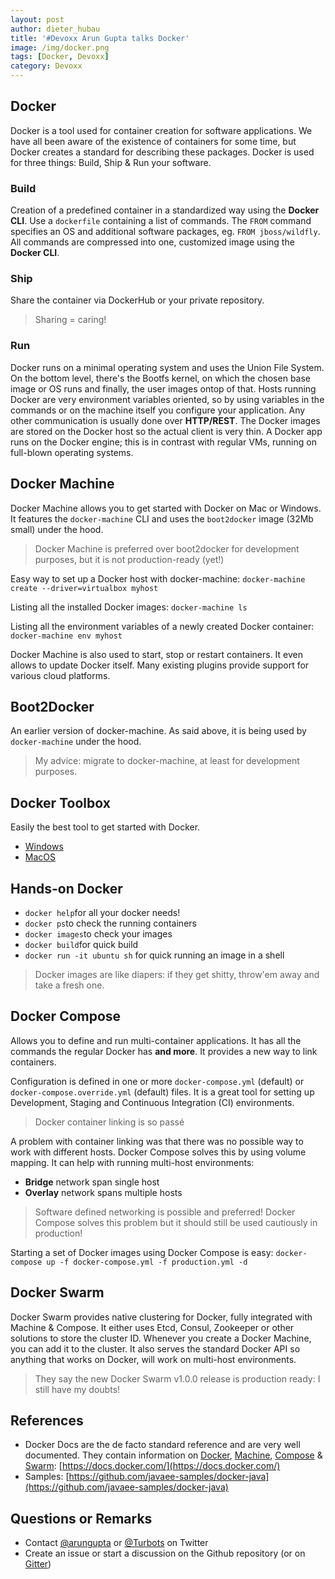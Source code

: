 ```yaml
---
layout: post
author: dieter_hubau
title: '#Devoxx Arun Gupta talks Docker'
image: /img/docker.png
tags: [Docker, Devoxx]
category: Devoxx
---
```

## Docker
Docker is a tool used for container creation for software applications. We have all been aware of the existence of containers for some time, but Docker creates a standard for describing these packages.
Docker is used for three things: Build, Ship & Run your software.

### Build
Creation of a predefined container in a standardized way using the **Docker CLI**.
Use a `dockerfile` containing a list of commands. The `FROM` command specifies an OS and additional software packages, eg. `FROM jboss/wildfly`. All  commands are compressed into one, customized image using the **Docker CLI**.

### Ship
Share the container via DockerHub or your private repository.

> Sharing = caring!

### Run
Docker runs on a minimal operating system and uses the Union File System. On the bottom level, there's the Bootfs kernel, on which the chosen base image or OS runs and finally, the user images ontop of that.
Hosts running Docker are very environment variables oriented, so by using variables in the commands or on the machine itself you configure your application. Any other communication is usually done over **HTTP/REST**. The Docker images are stored on the Docker host so the actual client is very thin. A Docker app runs on the Docker engine; this is in contrast with regular VMs, running on full-blown operating systems.

## Docker Machine
Docker Machine allows you to get started with Docker on Mac or Windows. It features the `docker-machine` CLI and uses the `boot2docker` image (32Mb small) under the hood.

> Docker Machine is preferred over boot2docker for development purposes, but it is not production-ready (yet!)

Easy way to set up a Docker host with docker-machine:
`docker-machine create --driver=virtualbox myhost`

Listing all the installed Docker images:
`docker-machine ls`

Listing all the environment variables of a newly created Docker container:
`docker-machine env myhost`

Docker Machine is also used to start, stop or restart containers. It even allows to update Docker itself.
Many existing plugins provide support for various cloud platforms.

## Boot2Docker
An earlier version of docker-machine. As said above, it is being used by `docker-machine` under the hood.

> My advice: migrate to docker-machine, at least for development purposes.

## Docker Toolbox
Easily the best tool to get started with Docker.

- [Windows](http://docs.docker.com/windows/started/)
- [MacOS](http://docs.docker.com/mac/started/)

## Hands-on Docker
- `docker help`for all your docker needs!
- `docker ps`to check the running containers
- `docker images`to check your images
- `docker build`for quick build
- `docker run -it ubuntu sh` for quick running an image in a shell
 
> Docker images are like diapers: if they get shitty, throw'em away and take a fresh one.

## Docker Compose
Allows you to define and run multi-container applications. It has all the commands the regular Docker has **and more**.
It provides a new way to link containers.

Configuration is defined in one or more `docker-compose.yml` (default) or `docker-compose.override.yml` (default) files.
It is a great tool for setting up Development, Staging and Continuous Integration (CI) environments.

> Docker container linking is so passé

A problem with container linking was that there was no possible way to work with different hosts. Docker Compose solves this by using volume mapping.
It can help with running multi-host environments:

- **Bridge** network span single host
- **Overlay** network spans multiple hosts

> Software defined networking is possible and preferred! Docker Compose solves this problem but it should still be used cautiously in production!

Starting a set of Docker images using Docker Compose is easy:
`docker-compose up -f docker-compose.yml -f production.yml -d`

## Docker Swarm
Docker Swarm provides native clustering for Docker, fully integrated with Machine & Compose. It either uses Etcd, Consul, Zookeeper or other solutions to store the cluster ID.
Whenever you create a Docker Machine, you can add it to the cluster. It also serves the standard Docker API so anything that works on Docker, will work on multi-host environments.

> They say the new Docker Swarm v1.0.0 release is production ready: I still have my doubts!

## References
- Docker Docs are the de facto standard reference and are very well documented. They contain information on [Docker](https://docs.docker.com), [Machine](https://docs.docker.com/machine), [Compose](https://docs.docker.com/compose) & [Swarm](https://docs.docker.com/swarm): [https://docs.docker.com/](https://docs.docker.com/)
- Samples: [https://github.com/javaee-samples/docker-java](https://github.com/javaee-samples/docker-java)

## Questions or Remarks
- Contact [@arungupta](https://twitter.com/arungupta)  or [@Turbots](https://twitter.com/dhubau) on Twitter
- Create an issue or start a discussion on the Github repository (or on [Gitter](https://gitter.im/docker/docker))
